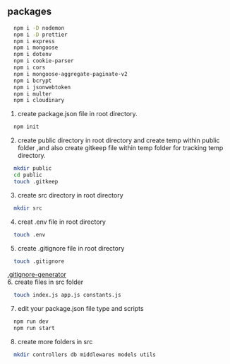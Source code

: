## packages

```bash
  npm i -D nodemon
  npm i -D prettier
  npm i express
  npm i mongoose
  npm i dotenv
  npm i cookie-parser
  npm i cors
  npm i mongoose-aggregate-paginate-v2
  npm i bcrypt
  npm i jsonwebtoken
  npm i multer
  npm i cloudinary
```

1. create package.json file in root directory.

```bash
  npm init
```

2. create public directory in root directory and create temp within public folder ,and also create gitkeep file within temp folder for tracking temp directory.

```bash
  mkdir public
  cd public
  touch .gitkeep
```

3. create src directory in root directory

```bash
  mkdir src
```

4. creat .env file in root directory

```bash
  touch .env
```

5. create .gitignore file in root directory

```bash
  touch .gitignore
```

[.gitignore-generator](https://mrkandreev.name/snippets/gitignore-generator/#Node)
<br /> 6. create files in src folder

```bash
  touch index.js app.js constants.js
```

7. edit your package.json file type and scripts

```bash
  npm run dev
  npm run start
```

8. create more folders in src

```bash
  mkdir controllers db middlewares models utils
```
